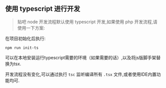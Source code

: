## 使用 typescript 进行开发

> 贴吧 node 开发流程默认使用 typescript 开发,如果使用 php 开发流程,请使用一下方案:

在项目初始化后执行:

````
npm run init-ts
````

可以在本地安装运行typescript需要的环境（如果需要的话）,以及将js版脚手架替换为tsx.

开发流程没有变化,可以通过执行 `tsc` 监听编译所有 `.tsx` 文件,或者使用IDE内置功能均可.